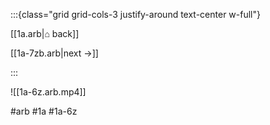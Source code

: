 :::{class="grid grid-cols-3 justify-around text-center w-full"}
<span/>

[[1a.arb|⌂ back]]

[[1a-7zb.arb|next →]]

:::

![[1a-6z.arb.mp4]]

#arb #1a #1a-6z